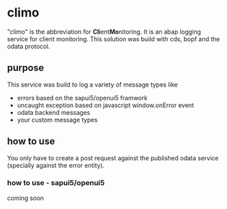 # climo
"climo" is the abbreviation for **Cli**ent**Mo**nitoring. It is an abap logging service for client monitoring. This solution was build with cds, bopf and the odata protocol. 

## purpose
This service was build to log a variety of message types like 
- errors based on the sapui5/openui5 framwork
- uncaught exception based on javascript window.onError event
- odata backend messages
- your custom message types

## how to use
You only have to create a post request against the published odata service (specially against the error entity). 

### how to use - sapui5/openui5
coming soon
